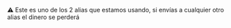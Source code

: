 ⚠️ Este es uno de los 2 alias que estamos usando, si envías a cualquier otro alias el dinero se perderá
